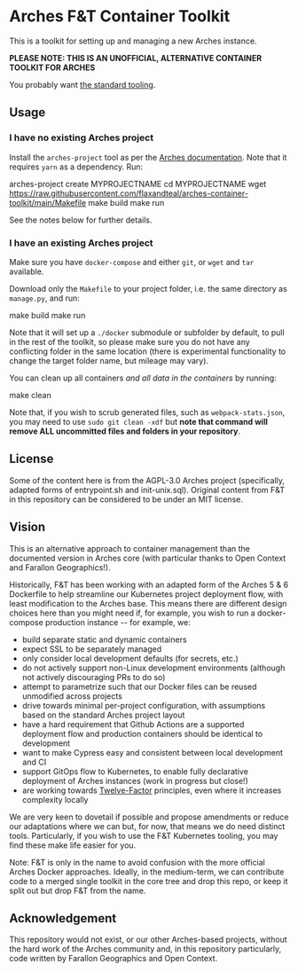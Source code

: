 # Arches F&T Container Toolkit

This is a toolkit for setting up and managing a new Arches instance.

**PLEASE NOTE: THIS IS AN UNOFFICIAL, ALTERNATIVE CONTAINER TOOLKIT FOR ARCHES**

You probably want [the standard tooling](https://arches.readthedocs.io/en/stable/installing/docker/).

## Usage

### I have no existing Arches project

Install the `arches-project` tool as per the [Arches documentation](https://arches.readthedocs.io/en/stable/).
Note that it requires `yarn` as a dependency. Run:

  arches-project create MYPROJECTNAME
  cd MYPROJECTNAME
  wget https://raw.githubusercontent.com/flaxandteal/arches-container-toolkit/main/Makefile
  make build
  make run

See the notes below for further details.

### I have an existing Arches project

Make sure you have `docker-compose` and either `git`, or `wget` and `tar` available.

Download only the `Makefile` to your project folder, i.e. the same directory as
`manage.py`, and run:

  make build
  make run

Note that it will set up a `./docker` submodule or subfolder by default, to pull in
the rest of the toolkit, so please make sure you do not have any conflicting folder
in the same location (there is experimental functionality to change the target folder
name, but mileage may vary).


You can clean up all containers _and all data in the containers_ by running:

  make clean

Note that, if you wish to scrub generated files, such as `webpack-stats.json`, you may
need to use `sudo git clean -xdf` but **note that command will remove ALL uncommitted
files and folders in your repository**.

## License

Some of the content here is from the AGPL-3.0 Arches project (specifically, adapted
forms of entrypoint.sh and init-unix.sql). Original content from F&T in this repository
can be considered to be under an MIT license.

## Vision

This is an alternative approach to container management than the documented
version in Arches core (with particular thanks to Open Context and Farallon Geographics!).

Historically, F&T has been working with an adapted form of the Arches 5 & 6 Dockerfile
to help streamline our Kubernetes project deployment flow, with least modification to the
Arches base. This means there are different design choices here than you might need if,
for example, you wish to run a docker-compose production instance -- for example, we:

 - build separate static and dynamic containers
 - expect SSL to be separately managed
 - only consider local development defaults (for secrets, etc.)
 - do not actively support non-Linux development environments (although not actively discouraging PRs to do so)
 - attempt to parametrize such that our Docker files can be reused unmodified across projects
 - drive towards minimal per-project configuration, with assumptions based on the standard Arches project layout
 - have a hard requirement that Github Actions are a supported deployment flow and production containers should be identical to development
 - want to make Cypress easy and consistent between local development and CI
 - support GitOps flow to Kubernetes, to enable fully declarative deployment of Arches instances (work in progress but close!)
 - are working towards [Twelve-Factor](https://12factor.net/) principles, even where it increases complexity locally

We are very keen to dovetail if possible and propose amendments or reduce our adaptations
where we can but, for now, that means we do need distinct tools. Particularly, if you
wish to use the F&T Kubernetes tooling, you may find these make life easier for you.

Note: F&T is only in the name to avoid confusion with the more official Arches Docker approaches.
Ideally, in the medium-term, we can contribute code to a merged single toolkit in the core tree and drop
this repo, or keep it split out but drop F&T from the name.

## Acknowledgement

This repository would not exist, or our other Arches-based projects, without the hard work
of the Arches community and, in this repository particularly, code written by Farallon Geographics
and Open Context.

